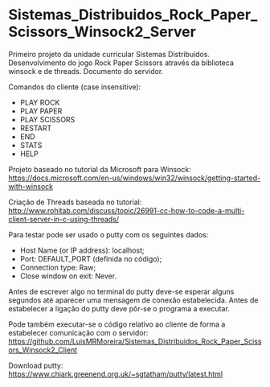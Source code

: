 # Sistemas_Distribuidos_Rock_Paper_Scissors_Winsock2_Server
Primeiro projeto da unidade curricular Sistemas Distribuídos. Desenvolvimento do jogo Rock Paper Scissors através da biblioteca winsock e de threads. Documento do servidor.

Comandos do cliente (case insensitive):
- PLAY ROCK
- PLAY PAPER
- PLAY SCISSORS
- RESTART
- END
- STATS
- HELP

Projeto baseado no tutorial da Microsoft para Winsock: https://docs.microsoft.com/en-us/windows/win32/winsock/getting-started-with-winsock

Criação de Threads baseada no tutorial: http://www.rohitab.com/discuss/topic/26991-cc-how-to-code-a-multi-client-server-in-c-using-threads/


Para testar pode ser usado o putty com os seguintes dados: 
- Host Name (or IP address): localhost;
- Port: DEFAULT_PORT (definida no código);
- Connection type: Raw;
- Close window on exit: Never.

Antes de escrever algo no terminal do putty deve-se esperar alguns segundos até aparecer uma mensagem de conexão estabelecida.
Antes de estabelecer a ligação do putty deve pôr-se o programa a executar.

Pode também executar-se o código relativo ao cliente de forma a estabelecer comunicação com o servidor: https://github.com/LuisMRMoreira/Sistemas_Distribuidos_Rock_Paper_Scissors_Winsock2_Client

Download putty: https://www.chiark.greenend.org.uk/~sgtatham/putty/latest.html
